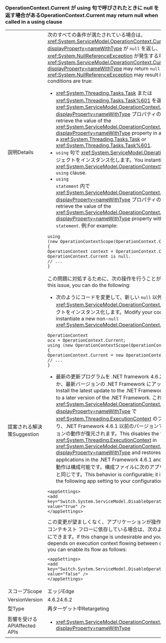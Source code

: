 ### <a name="operationcontextcurrent-may-return-null-when-called-in-a-using-clause"></a><span data-ttu-id="06ae4-101">OperationContext.Current が using 句で呼びされたときに null を返す場合がある</span><span class="sxs-lookup"><span data-stu-id="06ae4-101">OperationContext.Current may return null when called in a using clause</span></span>

|   |   |
|---|---|
|<span data-ttu-id="06ae4-102">説明</span><span class="sxs-lookup"><span data-stu-id="06ae4-102">Details</span></span>|<span data-ttu-id="06ae4-103">次のすべての条件が満たされている場合は、<xref:System.ServiceModel.OperationContext.Current?displayProperty=nameWithType> が <code>null</code> を返し、<xref:System.NullReferenceException> が発生する可能性があります。</span><span class="sxs-lookup"><span data-stu-id="06ae4-103"><xref:System.ServiceModel.OperationContext.Current?displayProperty=nameWithType> may return <code>null</code> and a <xref:System.NullReferenceException> may result if all of the following conditions are true:</span></span><ul><li><span data-ttu-id="06ae4-104"><xref:System.Threading.Tasks.Task> または <xref:System.Threading.Tasks.Task%601> を返すメソッドで <xref:System.ServiceModel.OperationContext.Current?displayProperty=nameWithType> プロパティの値を取得します。</span><span class="sxs-lookup"><span data-stu-id="06ae4-104">You retrieve the value of the <xref:System.ServiceModel.OperationContext.Current?displayProperty=nameWithType> property in a method that returns a <xref:System.Threading.Tasks.Task> or <xref:System.Threading.Tasks.Task%601>.</span></span></li><li><span data-ttu-id="06ae4-105"><code>using</code> 句で <xref:System.ServiceModel.OperationContextScope> オブジェクトをインスタンス化します。</span><span class="sxs-lookup"><span data-stu-id="06ae4-105">You instantiate the <xref:System.ServiceModel.OperationContextScope> object in a <code>using</code> clause.</span></span></li><li><span data-ttu-id="06ae4-106"><code>using statement</code> 内で <xref:System.ServiceModel.OperationContext.Current?displayProperty=nameWithType> プロパティの値を取得します。</span><span class="sxs-lookup"><span data-stu-id="06ae4-106">You retrieve the value of the <xref:System.ServiceModel.OperationContext.Current?displayProperty=nameWithType> property within the <code>using statement</code>.</span></span> <span data-ttu-id="06ae4-107">例:</span><span class="sxs-lookup"><span data-stu-id="06ae4-107">For example:</span></span></li></ul><pre><code class="language-csharp">using (new OperationContextScope(OperationContext.Current))&#13;&#10;{&#13;&#10;OperationContext context = OperationContext.Current;      // OperationContext.Current is null.&#13;&#10;// ...&#13;&#10;}&#13;&#10;</code></pre>|
|<span data-ttu-id="06ae4-108">提案される解決策</span><span class="sxs-lookup"><span data-stu-id="06ae4-108">Suggestion</span></span>|<span data-ttu-id="06ae4-109">この問題に対処するために、次の操作を行うことができます。</span><span class="sxs-lookup"><span data-stu-id="06ae4-109">To address this issue, you can do the following:</span></span><ul><li><span data-ttu-id="06ae4-110">次のようにコードを変更して、新しい <code>null</code> 以外の <xref:System.ServiceModel.OperationContext.Current%2A> オブジェクトをインスタンス化します。</span><span class="sxs-lookup"><span data-stu-id="06ae4-110">Modify your code as follows to instantiate a new non-<code>null</code> <xref:System.ServiceModel.OperationContext.Current%2A> object:</span></span></li></ul><pre><code class="language-csharp">OperationContext ocx = OperationContext.Current;&#13;&#10;using (new OperationContextScope(OperationContext.Current))&#13;&#10;{&#13;&#10;OperationContext.Current = new OperationContext(ocx.Channel);&#13;&#10;// ...&#13;&#10;}&#13;&#10;</code></pre><ul><li><span data-ttu-id="06ae4-111">最新の更新プログラムを .NET framework 4.6.2 にインストールするか、最新バージョンの .NET Framework にアップグレードします。</span><span class="sxs-lookup"><span data-stu-id="06ae4-111">Install the latest update to the .NET Framework 4.6.2, or upgrade to a later version of the .NET Framework.</span></span> <span data-ttu-id="06ae4-112">これにより、<xref:System.ServiceModel.OperationContext.Current?displayProperty=nameWithType> で <xref:System.Threading.ExecutionContext> のフローが無効になり、.NET Framework 4.6.1 以前のバージョンで WCF アプリケーションの動作が復元されます。</span><span class="sxs-lookup"><span data-stu-id="06ae4-112">This disables the flow of the <xref:System.Threading.ExecutionContext> in <xref:System.ServiceModel.OperationContext.Current?displayProperty=nameWithType> and restores the behavior of WCF applications in the .NET Framework 4.6.1 and earlier versions.</span></span> <span data-ttu-id="06ae4-113">この動作は構成可能です。構成ファイルに次のアプリ設定を追加することと同じです。</span><span class="sxs-lookup"><span data-stu-id="06ae4-113">This behavior is configurable; it is equivalent to adding the following app setting to your configuration file:</span></span></li></ul><pre><code class="language-xml">&lt;appSettings&gt;&#13;&#10;&lt;add key=&quot;Switch.System.ServiceModel.DisableOperationContextAsyncFlow&quot; value=&quot;true&quot; /&gt;&#13;&#10;&lt;/appSettings&gt;&#13;&#10;</code></pre><span data-ttu-id="06ae4-114">この変更が望ましくなく、アプリケーションが操作コンテキスト間の実行コンテキスト フローに依存している場合は、次のようにそのフローを有効にできます。</span><span class="sxs-lookup"><span data-stu-id="06ae4-114">If this change is undesirable and your application depends on execution context flowing between operation contexts, you can enable its flow as follows:</span></span><pre><code class="language-xml">&lt;appSettings&gt;&#13;&#10;&lt;add key=&quot;Switch.System.ServiceModel.DisableOperationContextAsyncFlow&quot; value=&quot;false&quot; /&gt;&#13;&#10;&lt;/appSettings&gt;&#13;&#10;</code></pre>|
|<span data-ttu-id="06ae4-115">スコープ</span><span class="sxs-lookup"><span data-stu-id="06ae4-115">Scope</span></span>|<span data-ttu-id="06ae4-116">エッジ</span><span class="sxs-lookup"><span data-stu-id="06ae4-116">Edge</span></span>|
|<span data-ttu-id="06ae4-117">Version</span><span class="sxs-lookup"><span data-stu-id="06ae4-117">Version</span></span>|<span data-ttu-id="06ae4-118">4.6.2</span><span class="sxs-lookup"><span data-stu-id="06ae4-118">4.6.2</span></span>|
|<span data-ttu-id="06ae4-119">型</span><span class="sxs-lookup"><span data-stu-id="06ae4-119">Type</span></span>|<span data-ttu-id="06ae4-120">再ターゲット中</span><span class="sxs-lookup"><span data-stu-id="06ae4-120">Retargeting</span></span>|
|<span data-ttu-id="06ae4-121">影響を受ける API</span><span class="sxs-lookup"><span data-stu-id="06ae4-121">Affected APIs</span></span>|<ul><li><xref:System.ServiceModel.OperationContext.Current?displayProperty=nameWithType></li></ul>|

